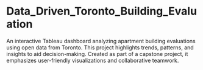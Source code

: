 # Data_Driven_Toronto_Building_Evaluation
An interactive Tableau dashboard analyzing apartment building evaluations using open data from Toronto. This project highlights trends, patterns, and insights to aid decision-making. Created as part of a capstone project, it emphasizes user-friendly visualizations and collaborative teamwork.
